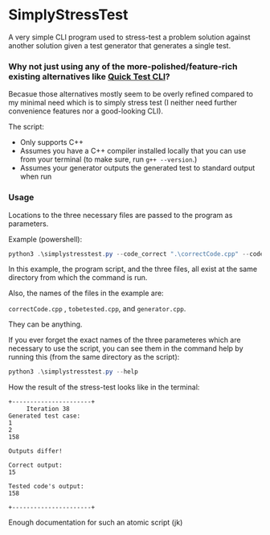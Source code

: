 # SimplyStressTest

A very simple CLI program used to stress-test a problem solution against another solution given a test generator that generates a single test.

### Why not just using any of the more-polished/feature-rich existing alternatives like [Quick Test CLI](https://luchobazz.github.io/quicktest/)?
Becasue those alternatives mostly seem to be overly refined compared to my minimal need which is to simply stress test (I neither need further convenience features nor a good-looking CLI).

The script:

- Only supports C++
- Assumes you have a C++ compiler installed locally that you can use from your terminal (to make sure, run ```g++ --version```.)
- Assumes your generator outputs the generated test to standard output when run

### Usage

Locations to the three necessary files are passed to the program as parameters.

Example (powershell):

```powershell
python3 .\simplystresstest.py --code_correct ".\correctCode.cpp" --code_to_test ".\tobetested.cpp" --code_generator ".\generator.cpp"
```

In this example, the program script, and the three files, all exist at the same directory from which the command is run.

Also, the names of the files in the example are:

```correctCode.cpp``` , ```tobetested.cpp```, and ```generator.cpp```.

They can be anything.

If you ever forget the exact names of the three parameteres which are necessary to use the script, you can see them in the command help by running this (from the same directory as the script):

```powershell
python3 .\simplystresstest.py --help
```

How the result of the stress-test looks like in the terminal:

```
+----------------------+
     Iteration 38
Generated test case:
1
2
158

Outputs differ!

Correct output:
15

Tested code's output:
158

+----------------------+
```

Enough documentation for such an atomic script (jk)
